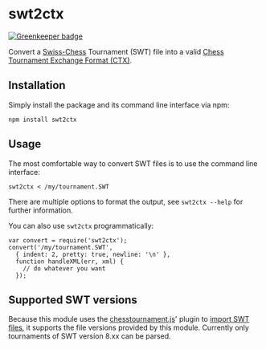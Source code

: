 # swt2ctx

[![Greenkeeper badge](https://badges.greenkeeper.io/fnogatz/swt2ctx.svg)](https://greenkeeper.io/)

Convert a [Swiss-Chess](http://swiss-chess.de) Tournament (SWT) file into a 
valid [Chess Tournament Exchange Format (CTX)](https://github.com/fnogatz/CTX).

## Installation

Simply install the package and its command line interface via npm:

	npm install swt2ctx

## Usage

The most comfortable way to convert SWT files is to use the command line interface:

	swt2ctx < /my/tournament.SWT

There are multiple options to format the output, see `swt2ctx --help` for further information.

You can also use `swt2ctx` programmatically:

	var convert = require('swt2ctx');
	convert('/my/tournament.SWT', 
	  { indent: 2, pretty: true, newline: '\n' }, 
	  function handleXML(err, xml) {
	  	// do whatever you want
	  });

## Supported SWT versions

Because this module uses the [chesstournament.js](fnogatz/chesstournament.js)' plugin to [import SWT files](fnogatz/chesstournament.js-SWT-support), it supports the file versions provided by this module. Currently only tournaments of SWT version 8.xx can be parsed.